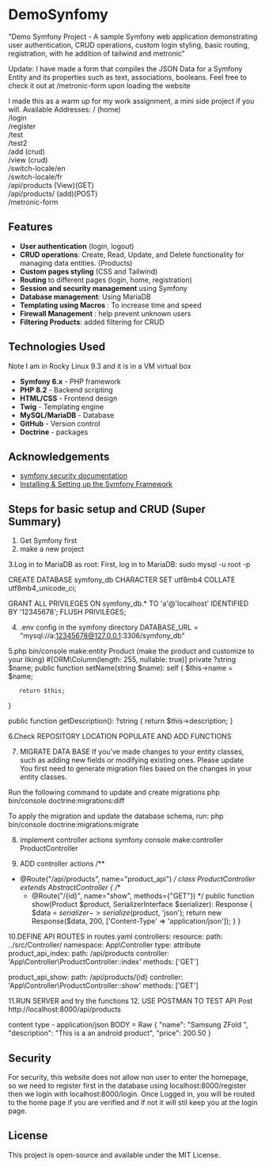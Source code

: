 
# DemoSynfomy

"Demo Symfony Project - A sample Symfony web application demonstrating user authentication, CRUD operations, custom login styling, basic routing, registration, with he addition of tailwind and metronic" 

Update: I have made a form that compiles the JSON Data for a Symfony Entity and its properties such as text, associations, booleans. Feel free to check it out at /metronic-form  upon loading the website

I made this as a warm up for my work assignment, a mini side project if you will.
Available Addresses:
/ (home) <br />
/login   <br />
/register <br />
/test     <br />
/test2   <br />
/add    (crud)  <br />
/view   (crud)  <br />
/switch-locale/en  <br />
/switch-locale/fr   <br />
/api/products   (View)(GET)  <br />
/api/products/  (add)(POST)   <br />
/metronic-form

## Features

- **User authentication** (login, logout)
- **CRUD operations**: Create, Read, Update, and Delete functionality for managing data entities. (Products)
- **Custom pages styling** (CSS and Tailwind)
- **Routing** to different pages (login, home, registration)
- **Session and security management** using Symfony
- **Database management**: Using MariaDB
- **Templating using Macros** : To increase time and speed
- **Firewall Management** : help prevent unknown users
- **Filtering Products**: added filtering for CRUD





## Technologies Used
Note I am in Rocky Linux 9.3 and it is in a VM virtual box


- **Symfony 6.x** - PHP framework
- **PHP 8.2** - Backend scripting
- **HTML/CSS** - Frontend design
- **Twig** - Templating engine
- **MySQL/MariaDB** - Database
- **GitHub** - Version control
- **Doctrine** - packages

## Acknowledgements

 - [symfony security documentation](https://symfony.com/doc/current/security.html#the-user)
 - [Installing & Setting up the Symfony Framework](https://symfony.com/doc/current/setup.html)

## Steps for basic setup and CRUD (Super Summary)
1. Get Symfony first
2. make a new project

3.Log in to MariaDB as root: First, log in to MariaDB:
sudo mysql -u root -p

CREATE DATABASE symfony_db CHARACTER SET utf8mb4 COLLATE utf8mb4_unicode_ci;

GRANT ALL PRIVILEGES ON symfony_db.* TO 'a'@'localhost' IDENTIFIED BY '12345678';
FLUSH PRIVILEGES;

4. .env config in the symfony directory
DATABASE_URL = "mysql://a:12345678@127.0.0.1:3306/symfony_db"

5.php bin/console make:entity Product  (make the product and customize to your liking)
#[ORM\Column(length: 255, nullable: true)]
   private ?string $name;
public function setName(string $name): self
   {
       $this->name = $name;

       return $this;
   }


   public function getDescription(): ?string
   {
       return $this->description;
   }


6.Check REPOSITORY LOCATION
 POPULATE AND ADD FUNCTIONS



7. MIGRATE DATA BASE
If you’ve made changes to your entity classes, such as adding new fields or modifying existing ones. Please update
You first need to generate migration files based on the changes in your entity classes.

Run the following command to update and create migrations
php bin/console doctrine:migrations:diff

To apply the migration and update the database schema, run:
php bin/console doctrine:migrations:migrate

8. implement controller actions
symfony console make:controller ProductController

9. ADD controller actions
/**
* @Route("/api/products", name="product_api")
*/
class ProductController extends AbstractController
{
     /**
    * @Route("/{id}", name="show", methods={"GET"})
    */
   public function show(Product $product, SerializerInterface $serializer): Response
   {
       $data = $serializer->serialize($product, 'json');
       return new Response($data, 200, ['Content-Type' => 'application/json']);
   }
}

10.DEFINE API ROUTES in routes.yaml 
controllers:
   resource:
       path: ../src/Controller/
       namespace: App\Controller
   type: attribute
product_api_index:
   path: /api/products
   controller: 'App\Controller\ProductController::index'
   methods: ['GET']


product_api_show:
   path: /api/products/{id}
   controller: 'App\Controller\ProductController::show'
   methods: ['GET']


11.RUN SERVER and try the functions
12. USE POSTMAN TO TEST API
Post http://localhost:8000/api/products
 
content type - application/json
BODY = Raw
{
    "name": "Samsung ZFold ",
    "description": "This is a an android product",
    "price": 200.50
}


## Security 
For security, this website does not allow non user to enter the homepage, so we need to register first in the database using localhost:8000/register then we login with localhost:8000/login. Once Logged in, you will be routed to the home page if you are verified and if not it will stil keep you at the login page.

## License
This project is open-source and available under the MIT License.
